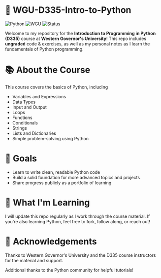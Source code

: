 # 📘 WGU-D335-Intro-to-Python

![Python](https://img.shields.io/badge/Python-3.11-blue?logo=python)
![WGU](https://img.shields.io/badge/WGU-D335-blue)
![Status](https://img.shields.io/badge/Status-In%20Progress-yellow)

Welcome to my repository for the **Introduction to Programming in Python (D335)** course at **Western Governor's University**! This repo includes **ungraded** code & exercises, as well as my personal notes as I learn the fundamentals of Python programming.


# 📚 About the Course

This course covers the basics of Python, including

- Variables and Expressions
- Data Types
- Input and Output
- Loops
- Functions
- Conditionals
- Strings
- Lists and Dictionaries
- Simple problem-solving using Python


# 🎯 Goals

- Learn to write clean, readable Python code
- Build a solid foundation for more advanced topics and projects
- Share progress publicly as a portfolio of learning

# 🧠 What I'm Learning

I will update this repo regularly as I work through the course material. If you're also learning Python, feel free to fork, follow along, or reach out!

# 🙌 Acknowledgements

Thanks to Western Governor's University and the D335 course instructors for the material and support. 

Additional thanks to the Python community for helpful tutorials!

